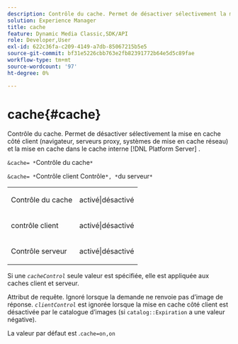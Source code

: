 ```yaml
---
description: Contrôle du cache. Permet de désactiver sélectivement la mise en cache côté client (navigateur, serveurs proxy, systèmes de mise en cache réseau) et la mise en cache dans le cache interne [!DNL Platform Server] .
solution: Experience Manager
title: cache
feature: Dynamic Media Classic,SDK/API
role: Developer,User
exl-id: 622c36fa-c209-4149-a7db-85067215b5e5
source-git-commit: bf31e5226cbb763e2fb82391772b64e5d5c89fae
workflow-type: tm+mt
source-wordcount: '97'
ht-degree: 0%

---
```


# cache{#cache}

Contrôle du cache. Permet de désactiver sélectivement la mise en cache côté client (navigateur, serveurs proxy, systèmes de mise en cache réseau) et la mise en cache dans le cache interne [!DNL Platform Server] .

`&cache= *`Contrôle du cache`*`

`&cache= *`Contrôle client Contrôle`*, *`du serveur`*`

<table id="simpletable_DA4D92F0AEF84FD49953876796058B7F"> 
 <tr class="strow"> 
  <td class="stentry"> <p><span class="codeph"><span class="varname"> Contrôle du cache</span></span> </p> </td> 
  <td class="stentry"> <p><span class="codeph"> activé|désactivé</span> </p></td> 
 </tr> 
 <tr class="strow"> 
  <td class="stentry"> <p><span class="codeph"><span class="varname"> contrôle client</span></span> </p></td> 
  <td class="stentry"> <p><span class="codeph"> activé|désactivé</span> </p></td> 
 </tr> 
 <tr class="strow"> 
  <td class="stentry"> <p><span class="codeph"><span class="varname"> Contrôle serveur</span></span> </p></td> 
  <td class="stentry"> <p><span class="codeph"> activé|désactivé</span> </p></td> 
 </tr> 
</table>

Si une *`cacheControl`* seule valeur est spécifiée, elle est appliquée aux caches client et serveur.

Attribut de requête. Ignoré lorsque la demande ne renvoie pas d’image de réponse. *`clientControl`* est ignorée lorsque la mise en cache côté client est désactivée par le catalogue d’images (si `catalog::Expiration` a une valeur négative).

La valeur par défaut est .`cache=on,on`

